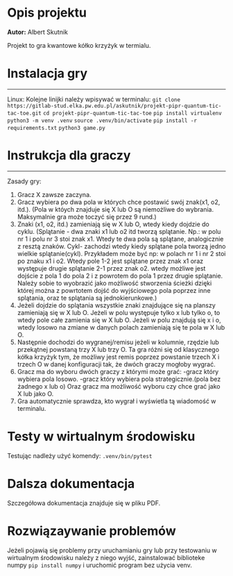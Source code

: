 # Opis projektu

**Autor:** Albert Skutnik

Projekt to gra kwantowe kółko krzyżyk w termialu.


# Instalacja gry
---
Linux:
Kolejne linijki należy wpisywać w terminalu:
`git clone https://gitlab-stud.elka.pw.edu.pl/askutnik/projekt-pipr-quantum-tic-tac-toe.git`
`cd projekt-pipr-quantum-tic-tac-toe`
`pip install virtualenv`
`python3 -m venv .venv`
`source .venv/bin/activate`
`pip install -r requirements.txt`
`python3 game.py`


# Instrukcja dla graczy
---
Zasady gry:
1. Gracz X zawsze zaczyna.
2. Gracz wybiera po dwa pola w których chce postawić swój znak(x1, o2, itd.).
(Pola w któych znajduje się X lub O są niemożliwe do wybrania.
Maksymalnie gra może toczyć się przez 9 rund.)
3. Znaki (x1, o2, itd.) zamieniają się w X lub O, wtedy kiedy dojdzie do cyklu.
(Splątanie - dwa znaki x1 lub o2 itd tworzą splątanie. Np.: w polu nr 1 i polu nr 3
stoi znak x1. Wtedy te dwa pola są splątane, analogicznie z resztą znaków.
Cykl- zachodzi wtedy kiedy splątane pola tworzą jedno wielkie splątanie(cykl).
Przykładem może być np: w polach nr 1 i nr 2 stoi po znaku x1 i o2. Wtedy pole 1-2
jest splątane przez znak x1 oraz występuje drugie splątanie 2-1 przez znak o2. wtedy
możliwe jest dojście z pola 1 do pola 2 i z powrotem do pola 1 przez drugie splątanie.
Należy sobie to wyobrazić jako możliwość stworzenia ścieżki dzięki której można
z powrtotem dojść do wyjściowego pola poprzez inne splątania, oraz te splątania
są jednokierunkowe.)
4. Jeżeli dojdzie do splątania wszystkie znaki znajdujące się na planszy zamieniają
się w X lub O. Jeżeli w polu występuje tylko x lub tylko o, to wtedy pole całe zamienia
się w X lub O. Jeżeli w polu znajdują się x i o, wtedy losowo na zmiane w danych polach
zamieniają się te pola w X lub O.
5. Następnie dochodzi do wygranej/remisu jeżeli w kolumnie, rzędzie lub przekątnej
powstaną trzy X lub trzy O. Ta gra różni się od klasycznego kółka krzyżyk tym, że
możliwy jest remis poprzez powstanie trzech X i trzech O w danej konfiguracji
tak, że dwóch graczy mogłoby wygrać.
6. Gracz ma do wyboru dwóch graczy z którymi może grać:
-gracz który wybiera pola losowo.
-gracz który wybiera pola strategicznie.(pola bez żadnego x lub o)
Oraz gracz ma możliwość wyboru czy chce grać jako X lub jako O.
7. Gra automatycznie sprawdza, kto wygrał i wyświetla tą wiadomość w terminalu.


# Testy w wirtualnym środowisku
Testując nadleży użyć komendy:
`.venv/bin/pytest`


# Dalsza dokumentacja
Szczegółowa dokumentacja znajduje się w pliku PDF.


# Rozwiązaywanie problemów
Jeżeli pojawią się problemy przy uruchamianiu gry lub przy testowaniu w
wirtualnym środowisku należy z niego wyjść, zainstalować biblioteke numpy
`pip install numpy` i uruchomić program bez użycia venv.
